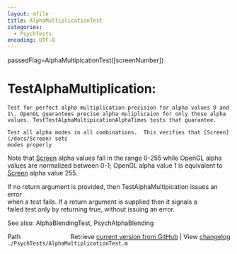```yaml
---
layout: mfile
title: AlphaMultiplicationTest
categories:
  - PsychTests
encoding: UTF-8
---
```


passedFlag=AlphaMultipicationTest([screenNumber])  

# TestAlphaMultiplication:  

    Test for perfect alpha multiplication precision for alpha values 0 and  
    1\. OpenGL guarantees precise alpha muliplicaion for only those alpha  
    values. TestTestAlphaMultipicationAlphaTimes tests that guarantee.  

    Test all alpha modes in all combinations.  This verifies that [Screen](/docs/Screen) sets  
    modes properly  

Note that [Screen](/docs/Screen) alpha values fall in the range 0-255 while OpenGL alpha  
values are normalized between 0-1; OpenGL alpha value 1 is equivalent to  
[Screen](/docs/Screen) alpha value 255.  

If no return argument is provided, then TestAlphaMultipication issues an error  
when a test fails.  If a return argument is supplied then it signals a  
failed test only by returning true, without issuing an error.  

See also: AlphaBlendingTest, PsychAlphaBlending  


<div class="code_header" style="text-align:right;">
  <span style="float:left;">Path&nbsp;&nbsp;</span> <span class="counter">Retrieve <a href=
  "https://raw.github.com/Psychtoolbox-3/Psychtoolbox-3/beta/./PsychTests/AlphaMultiplicationTest.m">current version from GitHub</a> | View <a href=
  "https://github.com/Psychtoolbox-3/Psychtoolbox-3/commits/beta/./PsychTests/AlphaMultiplicationTest.m">changelog</a></span>
</div>
<div class="code">
  <code>./PsychTests/AlphaMultiplicationTest.m</code>
</div>
